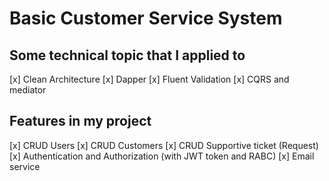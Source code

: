 # Basic Customer Service System

## Some technical topic that I applied to 
[x] Clean Architecture
[x] Dapper
[x] Fluent Validation
[x] CQRS and mediator

## Features in my project
[x] CRUD Users
[x] CRUD Customers
[x] CRUD Supportive ticket (Request)
[x] Authentication and Authorization (with JWT token and RABC)
[x] Email service
